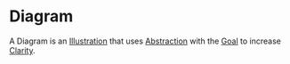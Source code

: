 # Diagram

A Diagram is an [Illustration](700028.md) that uses [Abstraction](60056.md) with the [Goal](60058.md) to increase [Clarity](700029.md).
